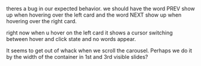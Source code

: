 theres a bug in our expected behavior. we should have the word PREV show up when hovering over the left card and the word NEXT show up when hovering over the right card.


right now when u hover on the left card it shows a cursor switching between hover and click state and no words appear.



It seems to get out of whack when we scroll the carousel. Perhaps we do it by the width of the container in 1st and 3rd visible slides? 